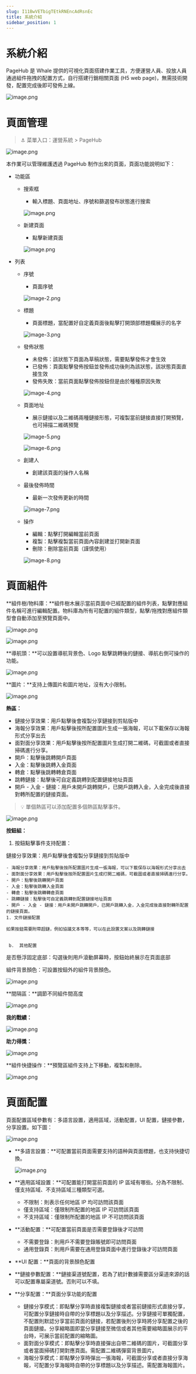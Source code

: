 ```yaml
---
slug: I11BwVETbigTEtkRNEncAdRsnEc
title: 系統介紹
sidebar_position: 1
---
```



# 系統介紹


PageHub 是 Whale 提供的可視化頁面搭建作業工具，方便運營人員、投放人員通過組件拖拽的配置方式，自行搭建行銷相關頁面 (H5 web page)，無需技術開發，配置完成後即可發佈上線。


![image.png](/assets/d464701d3c33dbf943f5c4876807b0bf.png)


# 頁面管理


> ⚓ 菜單入口：運營系統 > PageHub


![image.png](/assets/fad2079b5088264dff8e47082fd3df9e.png)


本作業可以管理維護透過 PageHub 制作出來的頁面，頁面功能說明如下：

- 功能區
    - 搜索框
        - 輸入標題、頁面地址、序號和篩選發布狀態進行搜索

        ![image.png](/assets/dbb01bd67aaf7ecbe3e0db951c0573f6.png)

    - 新建頁面
        - 點擊新建頁面

        ![image.png](/assets/b18a94ea83e38d7e5c8af2d1e6cb3746.png)

- 列表
    - 序號
        - 頁面序號

        ![image-2.png](/assets/cbca2af79c2e119882b8191f2884351e.png)

    - 標題
        - 頁面標題，當配置好自定義頁面後點擊打開頭部標題欄展示的名字

        ![image-3.png](/assets/a797651cfb27ea58d4d6a54831b880e0.png)

    - 發佈狀態
        - 未發佈：該狀態下頁面為草稿狀態，需要點擊發佈才會生效
        - 已發佈：頁面點擊發佈按鈕並發佈成功後則為該狀態，該狀態頁面直接生效
        - 發佈失敗：當前頁面點擊發佈按鈕但是由於種種原因失敗

        ![image-4.png](/assets/36bd9962aebea06ab6488a52b46c8194.png)

    - 頁面地址
        - 展示鏈接以及二維碼兩種鏈接形態，可複製當前鏈接直接打開預覽，也可掃描二維碼預覽

        ![image-5.png](/assets/8068ed86fdb8e4164f918a8cc435a431.png)


        ![image-6.png](/assets/ceda944789a59ad811a65fc38c4e7ea8.png)

    - 創建人
        - 創建該頁面的操作人名稱
    - 最後發佈時間
        - 最新一次發佈更新的時間

        ![image-7.png](/assets/3109bad544f87f9561a514a82a877d88.png)

    - 操作
        - 編輯：點擊打開編輯當前頁面
        - 複製：點擊複製當前頁面內容創建並打開新頁面
        - 刪除：刪除當前頁面（謹慎使用）

        ![image-8.png](/assets/d58ef560ad5836627c50c0c827724888.png)


# 頁面組件


**組件樹/物料庫：**組件樹木展示當前頁面中已經配置的組件列表，點擊對應組件名稱可進行編輯配置。物料庫為所有可配置的組件類型，點擊/拖拽對應組件類型會自動添加至預覽頁面中。


![image.png](/assets/dfef50fd7739ed885c2d36b0ceccb5d1.png)


![image.png](/assets/d350e0cb5e3d72776b3936549eb00625.png)


**導航頭：**可以設置導航背景色、Logo 點擊跳轉後的鏈接、導航右側可操作的功能。


![image.png](/assets/4cbb08a5bf12a6a040d96a75d1980dd0.png)


**圖片：**支持上傳圖片和圖片地址，沒有大小限制。


![image.png](/assets/9d3abd57f3820ec2d017d028039ce674.png)


**熱區：**

- 鏈接分享效果：用戶點擊後會複製分享鏈接到剪貼版中
- 海報分享效果：用戶點擊後按所配置圖片生成一張海報，可以下載保存以海報形式分享出去
- 面對面分享效果：用戶點擊後按所配置圖片生成打開二維碼，可截圖或者直接掃碼進行分享。
- 開戶：點擊後跳轉開戶頁面
- 入金：點擊後跳轉入金頁面
- 轉倉：點擊後跳轉轉倉頁面
- 跳轉鏈接：點擊後可自定義跳轉到配置鏈接地址頁面
- 開戶 - 入金 - 鏈接：用戶未開戶跳轉開戶，已開戶跳轉入金，入金完成後直接對轉所配置的鏈接頁面。

> 💡 單個熱區可以添加配置多個熱區點擊事件。


![image.png](/assets/bad336c41c8ca5bf53cc73f392bbb89a.png)


**按鈕組：**

1. 按鈕點擊事件支持配置：

鏈接分享效果：用戶點擊後會複製分享鏈接到剪貼版中

    - 海報分享效果：用戶點擊後按所配置圖片生成一張海報，可以下載保存以海報形式分享出去
    - 面對面分享效果：用戶點擊後按所配置圖片生成打開二維碼，可截圖或者直接掃碼進行分享。
    - 開戶：點擊後跳轉開戶頁面
    - 入金：點擊後跳轉入金頁面
    - 轉倉：點擊後跳轉轉倉頁面
    - 跳轉鏈接：點擊後可自定義跳轉到配置鏈接地址頁面
    - 開戶 - 入金 - 鏈接：用戶未開戶跳轉開戶，已開戶跳轉入金，入金完成後直接對轉所配置的鏈接頁面。
    1. 文件鏈接配置

    如果按鈕需要附帶超鏈，例如協議文本等等，可以在此設置文案以及跳轉鏈接


     b.  其他配置


是否懸浮固定底部：勾選後則用戶滾動屏幕時，按鈕始終展示在頁面底部


組件背景顏色：可設置按鈕外的組件背景顏色。


![image.png](/assets/03bd7c03f7cfdf17a92ccbf19f1f1b57.png)


**間隔區：**調節不同組件間高度


![image.png](/assets/ae4c236b675cf7acaf76080cad35cb66.png)


**我的戰績：**


![image.png](/assets/0bc545f5cc5d70be91c2be87a6fb2a94.png)


**助力得獎：**


![image.png](/assets/6e6b2b462e58010db40193eb7fcf65df.png)


**組件快捷操作：**預覽區組件支持上下移動，複製和刪除。


![image.png](/assets/1b4a8fe0185ab9778cdb88ad82f629a3.png)


# 頁面**配置**


頁面配置區域參數有：多語言設置，適用區域，活動配置，UI 配置，鏈接參數，分享設置。如下圖：


![image.png](/assets/7fd297f767bded5ad97b069e04e046d8.png)

- **多語言設置：**可配置當前頁面需要支持的語种與頁面標題，也支持快捷切換。

    ![image.png](/assets/1e917c9c58bb6908a78516406421b9c8.png)

- **適用區域設置：**可配置能打開當前頁面的 IP 區域有哪些。分為不限制、僅支持區域、不支持區域三種類型可選。
    - 不限制：則表示任何地區 IP 均可訪問該頁面
    - 僅支持區域：僅限制所配置的地區 IP 可訪問該頁面
    - 不支持區域：僅限制所配置的地區 IP 不可訪問該頁面
- **活動配置：**可配置當前頁面是否需要登錄後才可訪問
    - 不需要登錄：則用戶不需要登錄賬號即可訪問頁面
    - 通用登錄頁：則用戶需要在通用登錄頁面中進行登錄後才可訪問頁面
- **UI 配置：**頁面的背景顏色配置
- **鏈接參數配置：**鏈接渠道號配置，若為了統計數據需要區分渠道來源的話可以配置專屬渠道號。否則可以不填。
- **分享配置：**頁面分享功能的配置
    - 鏈接分享模式：即點擊分享時直接複製鏈接或者當前鏈接形式直接分享，可配置分享鏈接時自帶的分享標題以及分享描述。分享鏈接可單獨配置，不配置則默認分享當前頁面的鏈接，若配置後則分享時將分享配置之後的頁面鏈接。分享縮略圖即當分享鏈接至微信或者其他需要縮略圖展示的平台時，可展示當前配置的縮略圖。
    - 面對面分享模式：即點擊分享時直接彈出自帶二維碼的圖片，可截圖分享或者當面掃碼打開對應頁面。需配置二維碼彈窗背景圖片。
    - 海報分享模式：即點擊分享時彈出一張海報，可截圖分享或者直接分享海報，可配置分享海報時自帶的分享標題以及分享描述。需配置海報圖片。
